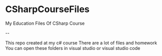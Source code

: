 # CSharpCourseFiles
My Education Files Of CSharp Course

--

This repo created at my c# course
There are a lot of files and homework
You can open these folders in visual studio or visual studio code
